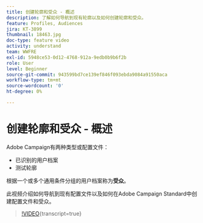 ```yaml
---
title: 创建轮廓和受众 - 概述
description: 了解如何导航到现有轮廓以及如何创建轮廓和受众。
feature: Profiles, Audiences
jira: KT-3899
thumbnail: 18463.jpg
doc-type: feature video
activity: understand
team: WWFRE
exl-id: 5948ce53-0d12-4768-912a-9edb0b9b6f2b
role: User
level: Beginner
source-git-commit: 943599bd7ce139ef846f093ebda9084a91550aca
workflow-type: tm+mt
source-wordcount: '0'
ht-degree: 0%

---
```


# 创建轮廓和受众 - 概述

Adobe Campaign有两种类型或配置文件：

* 已识别的用户档案
* 测试轮廓

根据一个或多个通用条件分组的用户档案称为&#x200B;**受众**。

此视频介绍如何导航到现有配置文件以及如何在Adobe Campaign Standard中创建配置文件和受众。

>[!VIDEO](https://video.tv.adobe.com/v/38369/?learn=on&captions=chi_hans){transcript=true}
